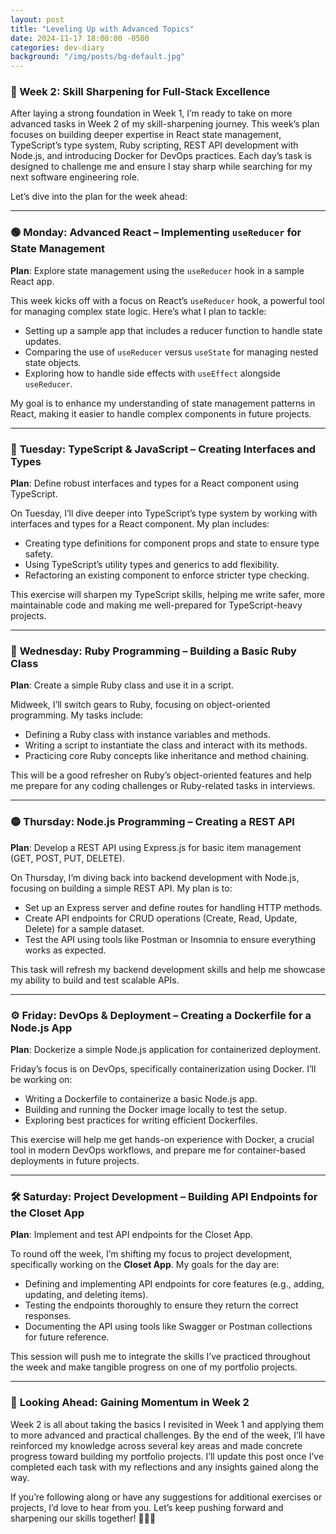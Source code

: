 ```yaml
---
layout: post
title: "Leveling Up with Advanced Topics"
date: 2024-11-17 18:00:00 -0500
categories: dev-diary
background: "/img/posts/bg-default.jpg"
---
```


### 🚀 Week 2: Skill Sharpening for Full-Stack Excellence

After laying a strong foundation in Week 1, I’m ready to take on more advanced tasks in Week 2 of my skill-sharpening journey. This week’s plan focuses on building deeper expertise in React state management, TypeScript’s type system, Ruby scripting, REST API development with Node.js, and introducing Docker for DevOps practices. Each day’s task is designed to challenge me and ensure I stay sharp while searching for my next software engineering role.

Let’s dive into the plan for the week ahead:

---

### 🟢 **Monday: Advanced React – Implementing `useReducer` for State Management**

**Plan**: Explore state management using the `useReducer` hook in a sample React app.

This week kicks off with a focus on React’s `useReducer` hook, a powerful tool for managing complex state logic. Here’s what I plan to tackle:

- Setting up a sample app that includes a reducer function to handle state updates.
- Comparing the use of `useReducer` versus `useState` for managing nested state objects.
- Exploring how to handle side effects with `useEffect` alongside `useReducer`.

My goal is to enhance my understanding of state management patterns in React, making it easier to handle complex components in future projects.

---

### 🔵 **Tuesday: TypeScript & JavaScript – Creating Interfaces and Types**

**Plan**: Define robust interfaces and types for a React component using TypeScript.

On Tuesday, I’ll dive deeper into TypeScript’s type system by working with interfaces and types for a React component. My plan includes:

- Creating type definitions for component props and state to ensure type safety.
- Using TypeScript’s utility types and generics to add flexibility.
- Refactoring an existing component to enforce stricter type checking.

This exercise will sharpen my TypeScript skills, helping me write safer, more maintainable code and making me well-prepared for TypeScript-heavy projects.

---

### 🔴 **Wednesday: Ruby Programming – Building a Basic Ruby Class**

**Plan**: Create a simple Ruby class and use it in a script.

Midweek, I’ll switch gears to Ruby, focusing on object-oriented programming. My tasks include:

- Defining a Ruby class with instance variables and methods.
- Writing a script to instantiate the class and interact with its methods.
- Practicing core Ruby concepts like inheritance and method chaining.

This will be a good refresher on Ruby’s object-oriented features and help me prepare for any coding challenges or Ruby-related tasks in interviews.

---

### 🟡 **Thursday: Node.js Programming – Creating a REST API**

**Plan**: Develop a REST API using Express.js for basic item management (GET, POST, PUT, DELETE).

On Thursday, I’m diving back into backend development with Node.js, focusing on building a simple REST API. My plan is to:

- Set up an Express server and define routes for handling HTTP methods.
- Create API endpoints for CRUD operations (Create, Read, Update, Delete) for a sample dataset.
- Test the API using tools like Postman or Insomnia to ensure everything works as expected.

This task will refresh my backend development skills and help me showcase my ability to build and test scalable APIs.

---

### ⚙️ **Friday: DevOps & Deployment – Creating a Dockerfile for a Node.js App**

**Plan**: Dockerize a simple Node.js application for containerized deployment.

Friday’s focus is on DevOps, specifically containerization using Docker. I’ll be working on:

- Writing a Dockerfile to containerize a basic Node.js app.
- Building and running the Docker image locally to test the setup.
- Exploring best practices for writing efficient Dockerfiles.

This exercise will help me get hands-on experience with Docker, a crucial tool in modern DevOps workflows, and prepare me for container-based deployments in future projects.

---

### 🛠️ **Saturday: Project Development – Building API Endpoints for the Closet App**

**Plan**: Implement and test API endpoints for the Closet App.

To round off the week, I’m shifting my focus to project development, specifically working on the **Closet App**. My goals for the day are:

- Defining and implementing API endpoints for core features (e.g., adding, updating, and deleting items).
- Testing the endpoints thoroughly to ensure they return the correct responses.
- Documenting the API using tools like Swagger or Postman collections for future reference.

This session will push me to integrate the skills I’ve practiced throughout the week and make tangible progress on one of my portfolio projects.

---

### 📅 **Looking Ahead: Gaining Momentum in Week 2**

Week 2 is all about taking the basics I revisited in Week 1 and applying them to more advanced and practical challenges. By the end of the week, I’ll have reinforced my knowledge across several key areas and made concrete progress toward building my portfolio projects. I’ll update this post once I’ve completed each task with my reflections and any insights gained along the way.

If you’re following along or have any suggestions for additional exercises or projects, I’d love to hear from you. Let’s keep pushing forward and sharpening our skills together! 💪🏽✨
